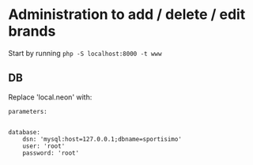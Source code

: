 Administration to add / delete / edit brands
=================

Start by running `php -S localhost:8000 -t www` 

DB
--

Replace 'local.neon' with:
``` 
parameters:


database:
	dsn: 'mysql:host=127.0.0.1;dbname=sportisimo'
	user: 'root'
	password: 'root'
```
